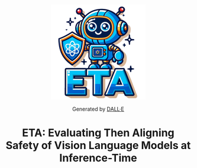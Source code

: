 <div align="center">
    <img src="assets/ETA.svg" alt="ETA Logo" width="256px">
<p>Generated by <a href="https://openai.com/dall-e-3">DALL·E</a></p>
</div>

<div align="center">

<!-- # ETA -->

# ETA: Evaluating Then Aligning Safety of Vision Language Models at Inference-Time

</div>
